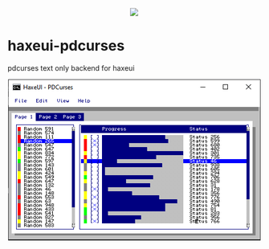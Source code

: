 <p align="center">
  <img src="http://haxeui.org/db/haxeui2-warning.png"/>
</p>

# haxeui-pdcurses
pdcurses text only backend for haxeui

<p align="center">
	<img src="https://github.com/haxeui/haxeui-pdcurses/raw/master/.github/images/screen.png" />
</p>

